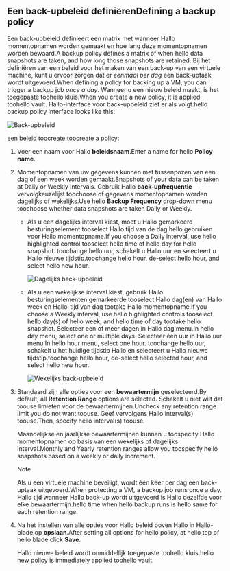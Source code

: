 ## <a name="defining-a-backup-policy"></a><span data-ttu-id="923d7-101">Een back-upbeleid definiëren</span><span class="sxs-lookup"><span data-stu-id="923d7-101">Defining a backup policy</span></span>
<span data-ttu-id="923d7-102">Een back-upbeleid definieert een matrix met wanneer Hallo momentopnamen worden gemaakt en hoe lang deze momentopnamen worden bewaard.</span><span class="sxs-lookup"><span data-stu-id="923d7-102">A backup policy defines a matrix of when hello data snapshots are taken, and how long those snapshots are retained.</span></span> <span data-ttu-id="923d7-103">Bij het definiëren van een beleid voor het maken van een back-up van een virtuele machine, kunt u ervoor zorgen dat er *eenmaal per dag* een back-uptaak wordt uitgevoerd.</span><span class="sxs-lookup"><span data-stu-id="923d7-103">When defining a policy for backing up a VM, you can trigger a backup job *once a day*.</span></span> <span data-ttu-id="923d7-104">Wanneer u een nieuw beleid maakt, is het toegepaste toohello kluis.</span><span class="sxs-lookup"><span data-stu-id="923d7-104">When you create a new policy, it is applied toohello vault.</span></span> <span data-ttu-id="923d7-105">Hallo-interface voor back-upbeleid ziet er als volgt:</span><span class="sxs-lookup"><span data-stu-id="923d7-105">hello backup policy interface looks like this:</span></span>

![Back-upbeleid](./media/backup-create-policy-for-vms/backup-policy.png)

<span data-ttu-id="923d7-107">een beleid toocreate:</span><span class="sxs-lookup"><span data-stu-id="923d7-107">toocreate a policy:</span></span>

1. <span data-ttu-id="923d7-108">Voer een naam voor Hallo **beleidsnaam**.</span><span class="sxs-lookup"><span data-stu-id="923d7-108">Enter a name for hello **Policy name**.</span></span>
2. <span data-ttu-id="923d7-109">Momentopnamen van uw gegevens kunnen met tussenpozen van een dag of een week worden gemaakt.</span><span class="sxs-lookup"><span data-stu-id="923d7-109">Snapshots of your data can be taken at Daily or Weekly intervals.</span></span> <span data-ttu-id="923d7-110">Gebruik Hallo **back-upfrequentie** vervolgkeuzelijst toochoose of gegevens momentopnamen worden dagelijks of wekelijks.</span><span class="sxs-lookup"><span data-stu-id="923d7-110">Use hello **Backup Frequency** drop-down menu toochoose whether data snapshots are taken Daily or Weekly.</span></span>
   
   * <span data-ttu-id="923d7-111">Als u een dagelijks interval kiest, moet u Hallo gemarkeerd besturingselement tooselect Hallo tijd van de dag hello gebruiken voor Hallo momentopname.</span><span class="sxs-lookup"><span data-stu-id="923d7-111">If you choose a Daily interval, use hello highlighted control tooselect hello time of hello day for hello snapshot.</span></span> <span data-ttu-id="923d7-112">toochange hello uur, schakelt u Hallo uur en selecteert u Hallo nieuwe tijdstip.</span><span class="sxs-lookup"><span data-stu-id="923d7-112">toochange hello hour, de-select hello hour, and select hello new hour.</span></span>
     
     ![Dagelijks back-upbeleid](./media/backup-create-policy-for-vms/backup-policy-daily.png) <br/>
   * <span data-ttu-id="923d7-114">Als u een wekelijkse interval kiest, gebruik Hallo besturingselementen gemarkeerde tooselect Hallo dag(en) van Hallo week en Hallo-tijd van dag tootake Hallo momentopname.</span><span class="sxs-lookup"><span data-stu-id="923d7-114">If you choose a Weekly interval, use hello highlighted controls tooselect hello day(s) of hello week, and hello time of day tootake hello snapshot.</span></span> <span data-ttu-id="923d7-115">Selecteer een of meer dagen in Hallo dag menu.</span><span class="sxs-lookup"><span data-stu-id="923d7-115">In hello day menu, select one or multiple days.</span></span> <span data-ttu-id="923d7-116">Selecteer één uur in Hallo uur menu.</span><span class="sxs-lookup"><span data-stu-id="923d7-116">In hello hour menu, select one hour.</span></span> <span data-ttu-id="923d7-117">toochange hello uur, schakelt u het huidige tijdstip Hallo en selecteert u Hallo nieuwe tijdstip.</span><span class="sxs-lookup"><span data-stu-id="923d7-117">toochange hello hour, de-select hello selected hour, and select hello new hour.</span></span>
     
     ![Wekelijks back-upbeleid](./media/backup-create-policy-for-vms/backup-policy-weekly.png)
3. <span data-ttu-id="923d7-119">Standaard zijn alle opties voor een **bewaartermijn** geselecteerd.</span><span class="sxs-lookup"><span data-stu-id="923d7-119">By default, all **Retention Range** options are selected.</span></span> <span data-ttu-id="923d7-120">Schakelt u niet wilt dat toouse limieten voor de bewaartermijnen.</span><span class="sxs-lookup"><span data-stu-id="923d7-120">Uncheck any retention range limit you do not want toouse.</span></span> <span data-ttu-id="923d7-121">Geef vervolgens Hallo interval(s) toouse.</span><span class="sxs-lookup"><span data-stu-id="923d7-121">Then, specify hello interval(s) toouse.</span></span>
   
    <span data-ttu-id="923d7-122">Maandelijkse en jaarlijkse bewaartermijnen kunnen u toospecify Hallo momentopnamen op basis van een wekelijks of dagelijks interval.</span><span class="sxs-lookup"><span data-stu-id="923d7-122">Monthly and Yearly retention ranges allow you toospecify hello snapshots based on a weekly or daily increment.</span></span>
   
   > [!NOTE]
   > <span data-ttu-id="923d7-123">Als u een virtuele machine beveiligt, wordt één keer per dag een back-uptaak uitgevoerd.</span><span class="sxs-lookup"><span data-stu-id="923d7-123">When protecting a VM, a backup job runs once a day.</span></span> <span data-ttu-id="923d7-124">Hallo tijd wanneer Hallo back-up wordt uitgevoerd is Hallo dezelfde voor elke bewaartermijn.</span><span class="sxs-lookup"><span data-stu-id="923d7-124">hello time when hello backup runs is hello same for each retention range.</span></span>
   > 
   > 
4. <span data-ttu-id="923d7-125">Na het instellen van alle opties voor Hallo beleid boven Hallo in Hallo-blade op **opslaan**.</span><span class="sxs-lookup"><span data-stu-id="923d7-125">After setting all options for hello policy, at hello top of hello blade click **Save**.</span></span>
   
    <span data-ttu-id="923d7-126">Hallo nieuwe beleid wordt onmiddellijk toegepaste toohello kluis.</span><span class="sxs-lookup"><span data-stu-id="923d7-126">hello new policy is immediately applied toohello vault.</span></span>

